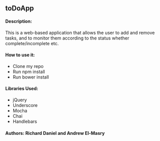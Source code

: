 ## toDoApp


#### Description:
This is a web-based application that allows the user to add and remove tasks,
and to monitor them according to the status whether complete/incomplete etc.

#### How to use it:
* Clone my repo
* Run npm install
* Run bower install


#### Libraries Used: 
* jQuery
* Underscore
* Mocha
* Chai
* Handlebars

#### Authors: Richard Daniel and Andrew El-Masry
